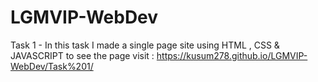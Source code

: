 # LGMVIP-WebDev

Task 1 - In this task I made a single page site using HTML , CSS & JAVASCRIPT to see the page visit :
https://kusum278.github.io/LGMVIP-WebDev/Task%201/
